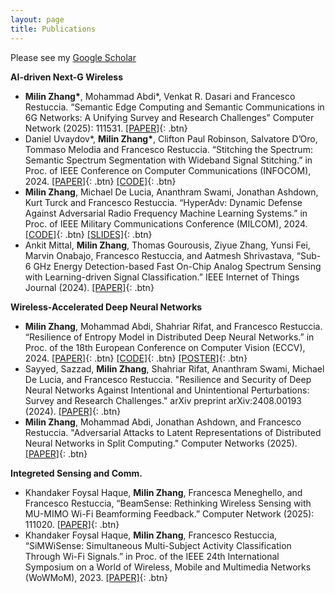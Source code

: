 ```yaml
---
layout: page
title: Publications
---
```


Please see my <a href="https://scholar.google.co.in/citations?user=bkDjoScAAAAJ&hl=en" target="_blank">Google Scholar</a>
<br />

**AI-driven Next-G Wireless**

- **Milin Zhang\***, Mohammad Abdi*, Venkat R. Dasari and Francesco Restuccia. “Semantic Edge Computing and Semantic Communications in 6G Networks: A Unifying Survey and Research Challenges” Computer Network (2025): 111531. [[PAPER]](https://arxiv.org/pdf/2411.18199){: .btn}
- Daniel Uvaydov\*, **Milin Zhang\***, Clifton Paul Robinson, Salvatore D’Oro, Tommaso Melodia and Francesco Restuccia. “Stitching the Spectrum: Semantic Spectrum Segmentation with Wideband Signal Stitching.” in Proc. of IEEE Conference on Computer Communications (INFOCOM), 2024. 
[[PAPER]](https://arxiv.org/pdf/2402.03465){: .btn} [[CODE]](https://github.com/uvaydovd/spectrum_sensing_stitching){: .btn}
- **Milin Zhang**, Michael De Lucia, Ananthram Swami, Jonathan Ashdown, Kurt Turck and Francesco Restuccia. “HyperAdv: Dynamic Defense Against Adversarial Radio Frequency Machine Learning Systems.” in Proc. of IEEE Military Communications Conference (MILCOM), 2024. 
[[CODE]](https://github.com/Restuccia-Group/HyperAdv){: .btn} [[SLIDES]](/assets/img/MILCOM-2024-HyperAdv.pdf){: .btn}
- Ankit Mittal, **Milin Zhang**, Thomas Gourousis, Ziyue Zhang, Yunsi Fei, Marvin Onabajo, Francesco Restuccia, and Aatmesh Shrivastava, “Sub-6 GHz Energy Detection-based Fast On-Chip Analog Spectrum Sensing with Learning-driven Signal Classification.” IEEE Internet of Things Journal (2024). [[PAPER]](https://ieeexplore.ieee.org/abstract/document/10507856){: .btn}

**Wireless-Accelerated Deep Neural Networks**

- **Milin Zhang**, Mohammad Abdi, Shahriar Rifat, and Francesco Restuccia. “Resilience of Entropy Model in Distributed Deep Neural Networks.” in Proc. of the 18th European Conference on Computer Vision (ECCV), 2024. 
[[PAPER]](https://arxiv.org/pdf/2403.00942){: .btn} [[CODE]](https://github.com/Restuccia-Group/EntropyR){: .btn} [[POSTER]](/assets/img/Poster-ECCV-Entropy.pptx.png){: .btn}
- Sayyed, Sazzad, **Milin Zhang**, Shahriar Rifat, Ananthram Swami, Michael De Lucia, and Francesco Restuccia. "Resilience and Security of Deep Neural Networks Against Intentional and Unintentional Perturbations: Survey and Research Challenges." arXiv preprint arXiv:2408.00193 (2024). [[PAPER]](https://arxiv.org/pdf/2408.00193){: .btn}
- **Milin Zhang**, Mohammad Abdi, Jonathan Ashdown, and Francesco Restuccia. "Adversarial Attacks to Latent Representations of Distributed Neural Networks in Split Computing." Computer Networks (2025).
[[PAPER]](https://arxiv.org/pdf/2309.17401.pdf){: .btn}

**Integreted Sensing and Comm.**

- Khandaker Foysal Haque, **Milin Zhang**, Francesca Meneghello, and Francesco Restuccia, “BeamSense: Rethinking Wireless Sensing with MU-MIMO Wi-Fi Beamforming Feedback.” Computer Network (2025): 111020.
[[PAPER]](https://arxiv.org/pdf/2303.09687.pdf){: .btn}
- Khandaker Foysal Haque, **Milin Zhang**, Francesco Restuccia, “SiMWiSense: Simultaneous Multi-Subject Activity Classification Through Wi-Fi Signals.” in Proc. of the IEEE 24th International Symposium on a World of Wireless, Mobile and Multimedia Networks (WoWMoM), 2023.
[[PAPER]](https://arxiv.org/pdf/2304.00057.pdf){: .btn}


